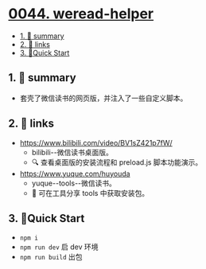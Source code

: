# [0044. weread-helper](https://github.com/Tdahuyou/electron/tree/main/0044.%20weread-helper)

<!-- region:toc -->
- [1. 📝 summary](#1--summary)
- [2. 🔗 links](#2--links)
- [3. 📒Quick Start](#3-quick-start)
<!-- endregion:toc -->
## 1. 📝 summary
- 套壳了微信读书的网页版，并注入了一些自定义脚本。

## 2. 🔗 links

- https://www.bilibili.com/video/BV1sZ421p7fW/
  - bilibili--微信读书桌面版。
  - 🔍 查看桌面版的安装流程和 preload.js 脚本功能演示。
- https://www.yuque.com/huyouda
  - yuque--tools--微信读书。
  - 📂 可在工具分享 tools 中获取安装包。

## 3. 📒Quick Start

- `npm i`
- `npm run dev` 启 dev 环境
- `npm run build` 出包


